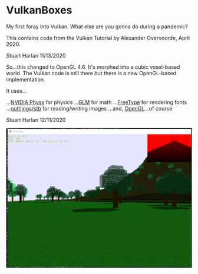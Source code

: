 # VulkanBoxes
My first foray into Vulkan.  What else are you gonna do during a pandemic?  

This contains code from the Vulkan Tutorial by Alexander Overvoorde, April 2020.

Stuart Harlan
11/13/2020

So...this changed to OpenGL 4.6.  It's morphed into a cubic voxel-based world. The Vulkan code is still there but there is a new OpenGL-based implementation.

It uses...

  ...[NVIDIA Physx](https://developer.nvidia.com/physx-sdk) for physics
  ...[GLM](https://github.com/g-truc/glm) for math
  ...[FreeType](https://www.freetype.org/) for rendering fonts
  ...[nothings/stb](https://github.com/nothings/stb) for reading/writing images
  ...and, [OpenGL](https://www.opengl.org/)...of course

Stuart Harlan
12/11/2020

![picture](Screenshot_2020-12-11_211405.png)
